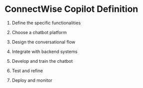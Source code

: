 # ConnectWise Copilot Definition

1. Define the specific functionalities

2. Choose a chatbot platform

3. Design the conversational flow

4. Integrate with backend systems

5. Develop and train the chatbot

6. Test and refine

7. Deploy and monitor